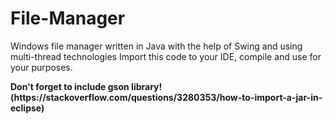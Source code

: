 # File-Manager
Windows file manager written in Java with the help of Swing and using multi-thread technologies
Import this code to your IDE, compile and use for your purposes.
<html><strong>Don't forget to include gson library!</html> (https://stackoverflow.com/questions/3280353/how-to-import-a-jar-in-eclipse)
